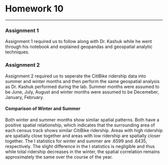 # Homework 10
--------

### Assignment 1

Assignment 1 required us to follow along with Dr. Kashuk while he went through his notebook and explained geopandas and geospatial analytic techniques.

### Assignment 2
Assignment 2 required us to seperate the CitiBike ridership data into summer and winter months and then perform the same geospatial analysis as Dr. Kashuk performed during the lab.
Summer months were assumed to be June, July, August and winter months were assumed to be Decemeber, January, February.

#### Comparison of Winter and Summer
Both winter and summer months show similar spatial patterns. Both have a positive spatial relationship, which indicates that the surrounding area of each census track shows similar CitiBike ridership. Areas with high ridership are spatially close together and areas with low ridership are spatially closer together. The I statistics for winter and summer are .6599 and .6435, respectively. The slight difference in the I statistics is negligible and thus while total ridership decreases in the winter, the spatial correlation remains approximately the same over the course of the year.
